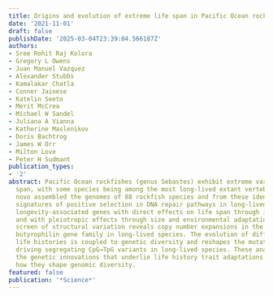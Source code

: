```yaml
---
title: Origins and evolution of extreme life span in Pacific Ocean rockfishes
date: '2021-11-01'
draft: false
publishDate: '2025-03-04T23:39:04.566187Z'
authors:
- Sree Rohit Raj Kolora
- Gregory L Owens
- Juan Manuel Vazquez
- Alexander Stubbs
- Kamalakar Chatla
- Conner Jainese
- Katelin Seeto
- Merit McCrea
- Michael W Sandel
- Juliana A Vianna
- Katherine Maslenikov
- Doris Bachtrog
- James W Orr
- Milton Love
- Peter H Sudmant
publication_types:
- '2'
abstract: Pacific Ocean rockfishes (genus Sebastes) exhibit extreme variation in life
  span, with some species being among the most long-lived extant vertebrates. We de
  novo assembled the genomes of 88 rockfish species and from these identified repeated
  signatures of positive selection in DNA repair pathways in long-lived taxa and 137
  longevity-associated genes with direct effects on life span through insulin signaling
  and with pleiotropic effects through size and environmental adaptations. A genome-wide
  screen of structural variation reveals copy number expansions in the immune modulatory
  butyrophilin gene family in long-lived species. The evolution of different rockfish
  life histories is coupled to genetic diversity and reshapes the mutational spectrum
  driving segregating CpG→TpG variants in long-lived species. These analyses highlight
  the genetic innovations that underlie life history trait adaptations and, in turn,
  how they shape genomic diversity.
featured: false
publication: '*Science*'
---
```


